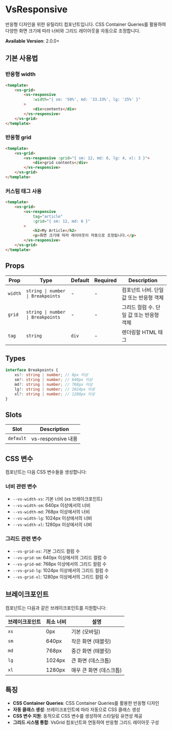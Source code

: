 # VsResponsive

반응형 디자인을 위한 유틸리티 컴포넌트입니다. CSS Container Queries를 활용하여 다양한 화면 크기에 따라 너비와 그리드 레이아웃을 자동으로 조정합니다.

**Available Version**: 2.0.0+

## 기본 사용법

### 반응형 width

```html
<template>
    <vs-grid>
        <vs-responsive
            :width="{ sm: '50%', md: '33.33%', lg: '25%' }"
        >
            <div>contents</div>
        </vs-responsive>
    </vs-grid>
</template>
```

### 반응형 grid

```html
<template>
    <vs-grid>
        <vs-responsive :grid="{ sm: 12, md: 6, lg: 4, xl: 3 }">
            <div>grid contents</div>
        </vs-responsive>
    </vs-grid>
</template>
```

### 커스텀 태그 사용

```html
<template>
    <vs-grid>
        <vs-responsive
            tag="article"
            :grid="{ sm: 12, md: 6 }"
        >
            <h2>My Article</h2>
            <p>화면 크기에 따라 레이아웃이 자동으로 조정됩니다.</p>
        </vs-responsive>
    </vs-grid>
</template>
```

## Props

| Prop    | Type                              | Default | Required | Description                              |
| ------- | --------------------------------- | ------- | -------- | ---------------------------------------- |
| `width` | `string \| number \| Breakpoints` | -       | -        | 컴포넌트 너비. 단일 값 또는 반응형 객체  |
| `grid`  | `string \| number \| Breakpoints` | -       | -        | 그리드 컬럼 수. 단일 값 또는 반응형 객체 |
| `tag`   | `string`                          | `div`   | -        | 렌더링할 HTML 태그                       |

## Types

```typescript
interface Breakpoints {
    xs?: string | number; // 0px 이상
    sm?: string | number; // 640px 이상
    md?: string | number; // 768px 이상
    lg?: string | number; // 1024px 이상
    xl?: string | number; // 1280px 이상
}
```

## Slots

| Slot      | Description        |
| --------- | ------------------ |
| `default` | vs-responsive 내용 |

## CSS 변수

컴포넌트는 다음 CSS 변수들을 생성합니다:

### 너비 관련 변수

- `--vs-width-xs`: 기본 너비 (xs 브레이크포인트)
- `--vs-width-sm`: 640px 이상에서의 너비
- `--vs-width-md`: 768px 이상에서의 너비
- `--vs-width-lg`: 1024px 이상에서의 너비
- `--vs-width-xl`: 1280px 이상에서의 너비

### 그리드 관련 변수

- `--vs-grid-xs`: 기본 그리드 컬럼 수
- `--vs-grid-sm`: 640px 이상에서의 그리드 컬럼 수
- `--vs-grid-md`: 768px 이상에서의 그리드 컬럼 수
- `--vs-grid-lg`: 1024px 이상에서의 그리드 컬럼 수
- `--vs-grid-xl`: 1280px 이상에서의 그리드 컬럼 수

## 브레이크포인트

컴포넌트는 다음과 같은 브레이크포인트를 지원합니다:

| 브레이크포인트 | 최소 너비 | 설명                    |
| -------------- | --------- | ----------------------- |
| `xs`           | 0px       | 기본 (모바일)           |
| `sm`           | 640px     | 작은 화면 (태블릿)      |
| `md`           | 768px     | 중간 화면 (태블릿)      |
| `lg`           | 1024px    | 큰 화면 (데스크톱)      |
| `xl`           | 1280px    | 매우 큰 화면 (데스크톱) |

## 특징

- **CSS Container Queries**: CSS Container Queries를 활용한 반응형 디자인
- **자동 클래스 생성**: 브레이크포인트에 따라 자동으로 CSS 클래스 생성
- **CSS 변수 지원**: 동적으로 CSS 변수를 생성하여 스타일링 유연성 제공
- **그리드 시스템 통합**: VsGrid 컴포넌트와 연동하여 반응형 그리드 레이아웃 구성
